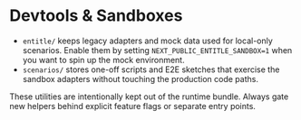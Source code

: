 # Devtools & Sandboxes

- `entitle/` keeps legacy adapters and mock data used for local-only scenarios. Enable them by setting `NEXT_PUBLIC_ENTITLE_SANDBOX=1` when you want to spin up the mock environment.
- `scenarios/` stores one-off scripts and E2E sketches that exercise the sandbox adapters without touching the production code paths.

These utilities are intentionally kept out of the runtime bundle. Always gate new helpers behind explicit feature flags or separate entry points.
